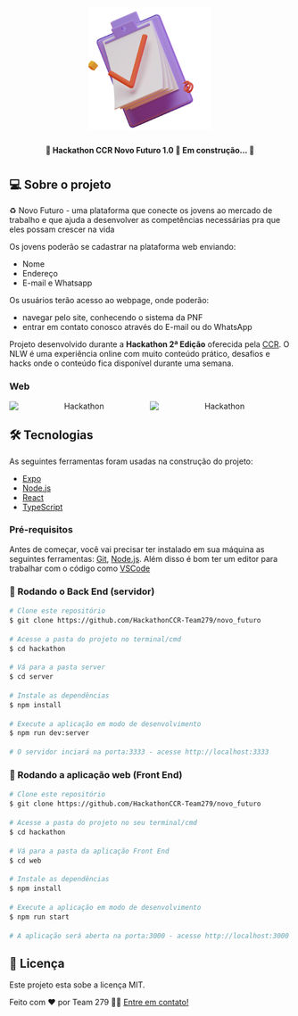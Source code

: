 <h1 align="center" width=320>
    <img alt="Hackathon" title="#Hackathon" width=220 src="https://github.com/HackathonCCR-Team279/novo_futuro/blob/main/UI_icon_3.png" />
</h1>

<h4 align="center"> 
	🚧 Hackathon CCR Novo Futuro 1.0 🚀 Em construção... 🚧
</h4>

#

## 💻 Sobre o projeto

♻️ Novo Futuro - uma plataforma que conecte os jovens ao mercado de trabalho e que ajuda a desenvolver as competências necessárias pra que eles possam crescer na vida

Os jovens poderão se cadastrar na plataforma web enviando:
- Nome
- Endereço
- E-mail e Whatsapp 

Os usuários terão acesso ao webpage, onde poderão:
- navegar pelo site, conhecendo o sistema da PNF
- entrar em contato conosco através do E-mail ou do WhatsApp

Projeto desenvolvido durante a **Hackathon 2ª Edição** oferecida pela [CCR](rs).
O NLW é uma experiência online com muito conteúdo prático, desafios e hacks onde o conteúdo fica disponível durante uma semana.

### Web

<p align="center" style="display: flex; align-items: flex-start; justify-content: center;">
  <img alt="Hackathon" title="#Hackathon" src="./assets/web.svg" width="400px">

  <img alt="Hackathon" title="#Hackathon" src="./assets/sucesso-web.svg" width="400px">
</p>

## 🛠 Tecnologias

As seguintes ferramentas foram usadas na construção do projeto:

- [Expo][expo]
- [Node.js][nodejs]
- [React][reactjs]
- [TypeScript][typescript]

### Pré-requisitos

Antes de começar, você vai precisar ter instalado em sua máquina as seguintes ferramentas:
[Git](https://git-scm.com), [Node.js][nodejs]. 
Além disso é bom ter um editor para trabalhar com o código como [VSCode][vscode]

### 🎲 Rodando o Back End (servidor)

```bash
# Clone este repositório
$ git clone https://github.com/HackathonCCR-Team279/novo_futuro

# Acesse a pasta do projeto no terminal/cmd
$ cd hackathon

# Vá para a pasta server
$ cd server

# Instale as dependências
$ npm install

# Execute a aplicação em modo de desenvolvimento
$ npm run dev:server

# O servidor inciará na porta:3333 - acesse http://localhost:3333 
```

### 🧭 Rodando a aplicação web (Front End)

```bash
# Clone este repositório
$ git clone https://github.com/HackathonCCR-Team279/novo_futuro

# Acesse a pasta do projeto no seu terminal/cmd
$ cd hackathon

# Vá para a pasta da aplicação Front End
$ cd web

# Instale as dependências
$ npm install

# Execute a aplicação em modo de desenvolvimento
$ npm run start

# A aplicação será aberta na porta:3000 - acesse http://localhost:3000
```

## 📝 Licença

Este projeto esta sobe a licença MIT.

Feito com ❤️ por Team 279 👋🏽 [Entre em contato!](https://www.linkedin.com/in/mateusloubach/)

[nodejs]: https://nodejs.org/
[typescript]: https://www.typescriptlang.org/
[expo]: https://expo.io/
[reactjs]: https://reactjs.org
[rn]: https://facebook.github.io/react-native/
[yarn]: https://yarnpkg.com/
[vscode]: https://code.visualstudio.com/
[vceditconfig]: https://marketplace.visualstudio.com/items?itemName=EditorConfig.EditorConfig
[license]: https://opensource.org/licenses/MIT
[vceslint]: https://marketplace.visualstudio.com/items?itemName=dbaeumer.vscode-eslint
[prettier]: https://marketplace.visualstudio.com/items?itemName=esbenp.prettier-vscode
[rs]: https://rocketseat.com.br

